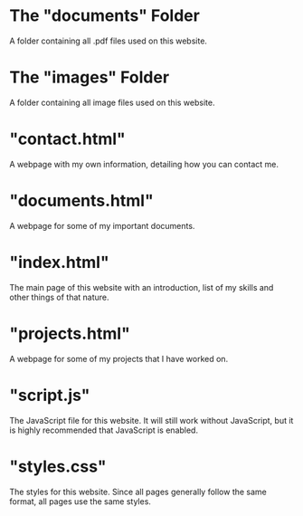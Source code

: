 # The "documents" Folder
A folder containing all .pdf files used on this website.

# The "images" Folder
A folder containing all image files used on this website.

# "contact.html"
A webpage with my own information, detailing how you can contact me.

# "documents.html"
A webpage for some of my important documents.

# "index.html"
The main page of this website with an introduction, list of my skills and other things of that nature.

# "projects.html"
A webpage for some of my projects that I have worked on.

# "script.js"
The JavaScript file for this website. It will still work without JavaScript, but it is highly recommended that JavaScript is enabled.

# "styles.css"
The styles for this website. Since all pages generally follow the same format, all pages use the same styles.